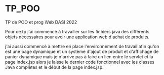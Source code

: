 # TP_POO
TP de POO et prog Web DASI 2022

Pour ce tp j'ai commencé à travailler sur les fichiers java des différents objets nécessaires pour avoir une application web d'achat de produits.

j'ai aussi commencé à mettre en place l'environnement de travail afin qu'on est une page dynamique et un système d'ajout de produit et d'affichage de panier dynamique mais je n'arrive pas à faire un lien entre le servlet et la page index.jsp alors je laisse le dernier code fonctionnel avec les classes Java complètes et le début de la page index.jsp.
